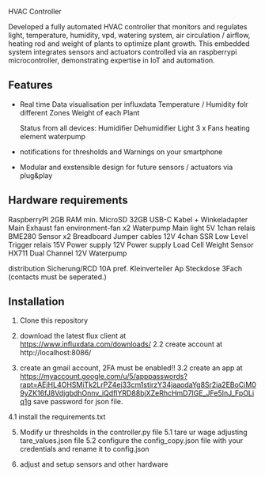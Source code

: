 HVAC Controller

Developed a fully automated HVAC controller that monitors and regulates light, temperature, humidity, vpd, watering system, air circulation / airflow, heating rod and weight of plants to optimize plant growth. This embedded system integrates sensors and actuators controlled via an raspberrypi microcontroller, demonstrating expertise in IoT and automation.


## Features

- Real time Data visualisation per influxdata
  Temperature / Humidity folr different Zones
  Weight of each Plant
  
  Status from all devices:
    Humidifier
    Dehumidifier
    Light
    3 x Fans
    heating element
    waterpump
  
- notifications for thresholds and Warnings on your smartphone
  
- Modular and exstensible design for future sensors / actuators via plug&play

## Hardware requirements

RaspberryPI 2GB RAM min.
MicroSD 32GB
USB-C Kabel + Winkeladapter
Main Exhaust fan
environment-fan x2
Waterpump
Main light
5V 1chan relais
BME280 Sensor x2
Breadboard
Jumper cables
12V 4chan SSR Low Level Trigger relais
15V Power supply
12V Power supply
Load Cell Weight Sensor
HX711 Dual Channel
12V Waterpump

distribution
Sicherung/RCD 10A pref.
Kleinverteiler
Ap Steckdose 3Fach (contacts must be seperated.)


## Installation

1. Clone this repository

2. download the latest flux client at https://www.influxdata.com/downloads/
2.2 create account at http://localhost:8086/

3. create an gmail account, 2FA must be enabled!!
3.2 create an app at https://myaccount.google.com/u/5/apppasswords?rapt=AEjHL4OHSMiTk2LrPZ4ej33cm1stjrzY34jaaodaYg8Sr2ia2EBoCiM09yZK16fJ8VdjgbdhOnnv_iQdflYRD88bjXZeRhcHmD7IGE_JFe5InJ_FpOLiq1g save password for json file.

4.1 install the requirements.txt

5. Modify ur thresholds in the controller.py file
5.1 tare ur wage adjusting tare_values.json file
5.2 configure the config_copy.json file with your credentials and rename it to config.json

6. adjust and setup sensors and other hardware

   
